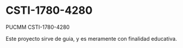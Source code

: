# CSTI-1780-4280
PUCMM CSTI-1780-4280

Este proyecto sirve de guia, y es meramente con finalidad educativa.
